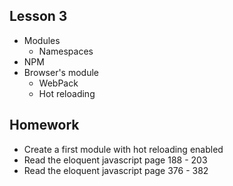 ## Lesson 3
- Modules
  - Namespaces
- NPM
- Browser's module
  - WebPack
  - Hot reloading

## Homework
- Create a first module with hot reloading enabled
- Read the eloquent javascript page 188 - 203
- Read the eloquent javascript page 376 - 382